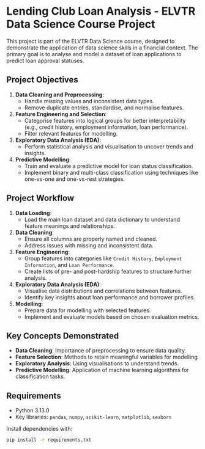 # Lending Club Loan Analysis - ELVTR Data Science Course Project

This project is part of the ELVTR Data Science course, designed to demonstrate the application of data science skills in a financial context. The primary goal is to analyse and model a dataset of loan applications to predict loan approval statuses.

## Project Objectives

1. **Data Cleaning and Preprocessing**: 
   - Handle missing values and inconsistent data types.
   - Remove duplicate entries, standardise, and normalise features.
2. **Feature Engineering and Selection**:
   - Categorise features into logical groups for better interpretability (e.g., credit history, employment information, loan performance).
   - Filter relevant features for modelling.
3. **Exploratory Data Analysis (EDA)**:
   - Perform statistical analysis and visualisation to uncover trends and insights.
4. **Predictive Modelling**:
   - Train and evaluate a predictive model for loan status classification.
   - Implement binary and multi-class classification using techniques like one-vs-one and one-vs-rest strategies.

## Project Workflow

1. **Data Loading**:
   - Load the main loan dataset and data dictionary to understand feature meanings and relationships.
2. **Data Cleaning**:
   - Ensure all columns are properly named and cleaned.
   - Address issues with missing and inconsistent data.
3. **Feature Engineering**:
   - Group features into categories like `Credit History`, `Employment Information`, and `Loan Performance`.
   - Create lists of pre- and post-hardship features to structure further analysis.
4. **Exploratory Data Analysis (EDA)**:
   - Visualise data distributions and correlations between features.
   - Identify key insights about loan performance and borrower profiles.
5. **Modelling**:
   - Prepare data for modelling with selected features.
   - Implement and evaluate models based on chosen evaluation metrics.

## Key Concepts Demonstrated

- **Data Cleaning**: Importance of preprocessing to ensure data quality.
- **Feature Selection**: Methods to retain meaningful variables for modelling.
- **Exploratory Analysis**: Using visualisations to understand trends.
- **Predictive Modelling**: Application of machine learning algorithms for classification tasks.

## Requirements

- Python 3.13.0
- Key libraries: `pandas`, `numpy`, `scikit-learn`, `matplotlib`, `seaborn`

Install dependencies with:
```bash
pip install -r requirements.txt
